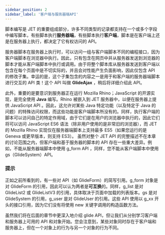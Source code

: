 ```yaml
---
sidebar_position: 2
sidebar_label: '客户端与服务器端API'
---
```

脚本编写是 JET 的重要组成部分，许多不同类型的记录都支持在一个或多个字段中编写脚本，有些脚本执行**服务器端**，有些脚本执行**客户端**，脚本是在客户端上还是在服务器上执行，都决定了它有权访问的 API。

服务器脚本在服务器上执行时，可以访问一组与客户端脚本不同的编程接口，因为客户端脚本在浏览器中执行。因此，只有包含在网页中并从服务器发送到浏览器的脚本才能从客户端脚本中执行或调用。由于将整个脚本库从服务器发送到客户端以包含在每个页面中是不切实际的，并且会对性能产生负面影响，因此仅包含 API 的修改子集。幸运的是，这个子集包含的内容之一是用于和客户端的服务器端脚本进行交互的 API 类！这个 API 叫做 **GlideAjax** ，稍后将详细介绍此 API。

此外，重要的是要意识到服务器正在运行 Mozilla Rhino；JavaScript 的开源实现，是完全使用 **Java** 编写。Rhino 被嵌入到 JET 服务器中，以便在服务器上提供 JavaScript API 。因此，这允许对某些 Java 特定功能（以及特定于 Java 的问题）的特殊访问权限，而这些功能是客户端脚本所没有的。同样，执行客户端的脚本可以访问自己的特定作用域，由于它们是在用户的浏览器中执行的，因此它们将可以访问 JavaScript ES6 语法（除非用户使用的是非常旧的浏览器），而 JET 的 Mozilla Rhino 实现仅在服务器端脚本上支持最多 ES5（如果您运行的是 Geneva 或更早版本，则支持 ES3）。
虽然对整个 JET API 的完整描述不在本章的讨论范围之内，但客户端和基于服务器的脚本的 API 存在一些重大差异。例如，不能从服务器端脚本中使用 g_form API ，同样，您不能从客户端脚本中使用 gs（GlideSystem）API。

### 提示
正如之前所看到的，有一些对 API（如 GlideForm）的简写引用。g_form 对象是对 GlideForm 的引用，因此可以认为两者是**可互换**的。同样，g_list 是对 GlideList2 或 GlideListV3 的引用，具体取决于页面中加载的列表版本。gs 是对 GlideSystem 的引用，g_user 是对 GlideUser 的引用。这些 API 使用以 g_xx 开头的接口引用，因为它们没有将使用 new 关键字调用的构造函数方法。

虽然我们将在后面的章节中更深入地介绍 glide API，但让我们从分别学习客户端和服务器上可用的 API 和对象开始。您会注意到，某些对象同时存在于客户端和服务器上，但在一个对象上的行为与另一个对象的行为不同。